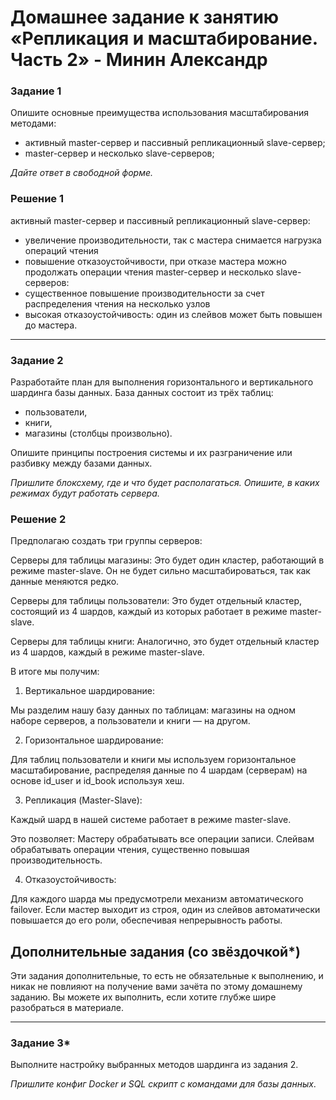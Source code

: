 # Домашнее задание к занятию «Репликация и масштабирование. Часть 2» - Минин Александр


### Задание 1

Опишите основные преимущества использования масштабирования методами:

- активный master-сервер и пассивный репликационный slave-сервер; 
- master-сервер и несколько slave-серверов;


*Дайте ответ в свободной форме.*

### Решение 1

активный master-сервер и пассивный репликационный slave-сервер:
- увеличение производительности, так с мастера снимается нагрузка операций чтения
- повышение отказоустойчивости, при отказе мастера можно продолжать операции чтения
master-сервер и несколько slave-серверов:
- существенное повышение производительности за счет распределения чтения на несколько узлов
- высокая отказоустойчивость: один из слейвов может быть повышен до мастера.
---

### Задание 2

Разработайте план для выполнения горизонтального и вертикального шардинга базы данных. База данных состоит из трёх таблиц: 

- пользователи, 
- книги, 
- магазины (столбцы произвольно). 

Опишите принципы построения системы и их разграничение или разбивку между базами данных.

*Пришлите блоксхему, где и что будет располагаться. Опишите, в каких режимах будут работать сервера.* 

### Решение 2


Предполагаю создать три группы серверов:

Серверы для таблицы магазины: Это будет один кластер, работающий в режиме master-slave. Он не будет сильно масштабироваться, так как данные меняются редко.

Серверы для таблицы пользователи: Это будет отдельный кластер, состоящий из 4 шардов, каждый из которых работает в режиме master-slave.

Серверы для таблицы книги: Аналогично, это будет отдельный кластер из 4 шардов, каждый в режиме master-slave.

В итоге мы получим:

1. Вертикальное шардирование: 

Мы разделим нашу базу данных по таблицам: магазины на одном наборе серверов, а пользователи и книги — на другом.

2. Горизонтальное шардирование: 

Для таблиц пользователи и книги мы используем горизонтальное масштабирование, распределяя данные по 4 шардам (серверам) на основе id_user и id_book используя хеш.

3. Репликация (Master-Slave): 

Каждый шард в нашей системе работает в режиме master-slave. 

Это позволяет: Мастеру обрабатывать все операции записи. Слейвам обрабатывать операции чтения, существенно повышая производительность.

4. Отказоустойчивость: 

Для каждого шарда мы предусмотрели механизм автоматического failover. Если мастер выходит из строя, один из слейвов автоматически повышается до его роли, обеспечивая непрерывность работы.


## Дополнительные задания (со звёздочкой*)
Эти задания дополнительные, то есть не обязательные к выполнению, и никак не повлияют на получение вами зачёта по этому домашнему заданию. Вы можете их выполнить, если хотите глубже шире разобраться в материале.

---
### Задание 3*

Выполните настройку выбранных методов шардинга из задания 2.

*Пришлите конфиг Docker и SQL скрипт с командами для базы данных*.
